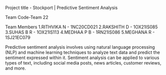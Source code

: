 Project title - Stockport | Predictive Sentiment Analysis

Team Code-Team 22

Team Members
1.RITHVIKA N - 1NC20CD021
2.RAKSHITH D - 1OX21IS085
3.SUHAS B R  - 1OX21IS113
4.MEDHAA P B - 1RN21IS086
5.MEGHANA R  - 1SJ21EC079

Predictive sentiment analysis involves using natural language processing (NLP) and machine learning techniques to analyze text data and predict the sentiment expressed within it. Sentiment analysis can be applied to various types of text, including social media posts, news articles, customer reviews, and more. 

